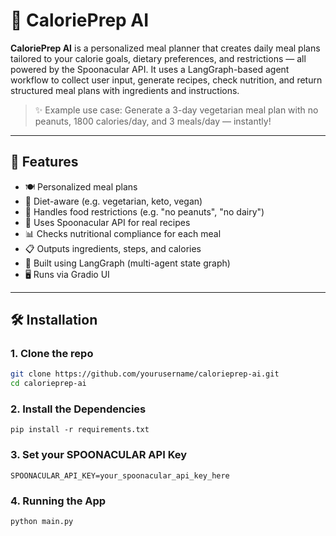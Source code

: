 # 🥗 CaloriePrep AI

**CaloriePrep AI** is a personalized meal planner that creates daily meal plans tailored to your calorie goals, dietary preferences, and restrictions — all powered by the Spoonacular API. It uses a LangGraph-based agent workflow to collect user input, generate recipes, check nutrition, and return structured meal plans with ingredients and instructions.

> ✨ Example use case: Generate a 3-day vegetarian meal plan with no peanuts, 1800 calories/day, and 3 meals/day — instantly!

---

## 🚀 Features

- 🍽️ Personalized meal plans
- 🥦 Diet-aware (e.g. vegetarian, keto, vegan)
- 🚫 Handles food restrictions (e.g. "no peanuts", "no dairy")
- 🔗 Uses Spoonacular API for real recipes
- 📊 Checks nutritional compliance for each meal
- 📋 Outputs ingredients, steps, and calories
- 🧠 Built using LangGraph (multi-agent state graph)
- 🖥️ Runs via Gradio UI

---

## 🛠️ Installation

### 1. Clone the repo
```bash
git clone https://github.com/yourusername/calorieprep-ai.git
cd calorieprep-ai
```

### 2. Install the Dependencies 
```pip install -r requirements.txt```

### 3. Set your SPOONACULAR API Key
```SPOONACULAR_API_KEY=your_spoonacular_api_key_here```

### 4. Running the App
```python main.py```

 



